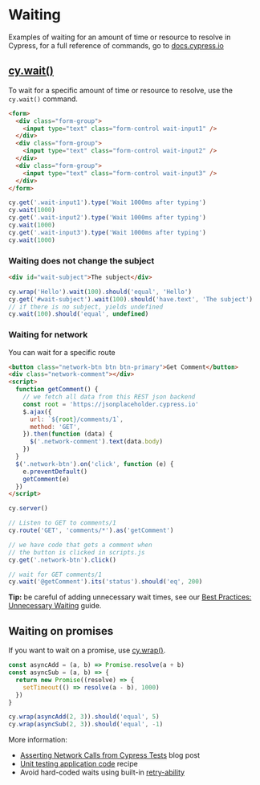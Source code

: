 # Waiting

Examples of waiting for an amount of time or resource to resolve in Cypress, for a full reference of commands, go to [docs.cypress.io](https://on.cypress.io/api)

## [cy.wait()](https://on.cypress.io/wait)

To wait for a specific amount of time or resource to resolve, use the `cy.wait()` command.

<!-- fiddle cy.wait() / wait for a specific amount of time-->

```html
<form>
  <div class="form-group">
    <input type="text" class="form-control wait-input1" />
  </div>
  <div class="form-group">
    <input type="text" class="form-control wait-input2" />
  </div>
  <div class="form-group">
    <input type="text" class="form-control wait-input3" />
  </div>
</form>
```

```js
cy.get('.wait-input1').type('Wait 1000ms after typing')
cy.wait(1000)
cy.get('.wait-input2').type('Wait 1000ms after typing')
cy.wait(1000)
cy.get('.wait-input3').type('Wait 1000ms after typing')
cy.wait(1000)
```

<!-- fiddle-end -->

### Waiting does not change the subject

<!-- fiddle cy.wait() / wait keeps the subject -->

```html
<div id="wait-subject">The subject</div>
```

```js
cy.wrap('Hello').wait(100).should('equal', 'Hello')
cy.get('#wait-subject').wait(100).should('have.text', 'The subject')
// if there is no subject, yields undefined
cy.wait(100).should('equal', undefined)
```

<!-- fiddle-end -->

### Waiting for network

You can wait for a specific route

<!-- fiddle cy.wait() / waiting for specific route -->

```html
<button class="network-btn btn btn-primary">Get Comment</button>
<div class="network-comment"></div>
<script>
  function getComment() {
    // we fetch all data from this REST json backend
    const root = 'https://jsonplaceholder.cypress.io'
    $.ajax({
      url: `${root}/comments/1`,
      method: 'GET',
    }).then(function (data) {
      $('.network-comment').text(data.body)
    })
  }
  $('.network-btn').on('click', function (e) {
    e.preventDefault()
    getComment(e)
  })
</script>
```

```js
cy.server()

// Listen to GET to comments/1
cy.route('GET', 'comments/*').as('getComment')

// we have code that gets a comment when
// the button is clicked in scripts.js
cy.get('.network-btn').click()

// wait for GET comments/1
cy.wait('@getComment').its('status').should('eq', 200)
```

<!-- fiddle-end -->

**Tip:** be careful of adding unnecessary wait times, see our [Best Practices: Unnecessary Waiting](https://on.cypress.io/best-practices#Unnecessary-Waiting) guide.

## Waiting on promises

If you want to wait on a promise, use [cy.wrap()](https://on.cypress.io/wrap).

<!-- fiddle cy.wrap / a promise -->

```js
const asyncAdd = (a, b) => Promise.resolve(a + b)
const asyncSub = (a, b) => {
  return new Promise((resolve) => {
    setTimeout(() => resolve(a - b), 1000)
  })
}

cy.wrap(asyncAdd(2, 3)).should('equal', 5)
cy.wrap(asyncSub(2, 3)).should('equal', -1)
```

<!-- fiddle-end -->

More information:

- [Asserting Network Calls from Cypress Tests](https://www.cypress.io/blog/2019/12/23/asserting-network-calls-from-cypress-tests/) blog post
- [Unit testing application code](https://github.com/cypress-io/cypress-example-recipes#unit-testing) recipe
- Avoid hard-coded waits using built-in [retry-ability](https://on.cypress.io/retry-ability)
